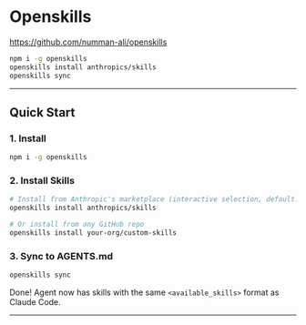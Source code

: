 # Openskills

https://github.com/numman-ali/openskills


```bash
npm i -g openskills
openskills install anthropics/skills
openskills sync
```


---

## Quick Start

### 1. Install

```bash
npm i -g openskills
```

### 2. Install Skills

```bash
# Install from Anthropic's marketplace (interactive selection, default: project)
openskills install anthropics/skills

# Or install from any GitHub repo
openskills install your-org/custom-skills
```

### 3. Sync to AGENTS.md

```bash
openskills sync
```

Done! Agent now has skills with the same `<available_skills>` format as Claude Code.

---
